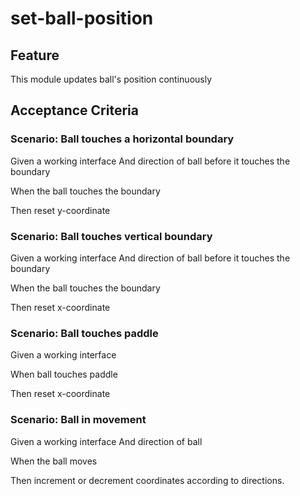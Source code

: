 # set-ball-position

## Feature

This module updates ball's position continuously

## Acceptance Criteria

### Scenario: Ball touches a horizontal boundary

Given a working interface
And direction of ball before it touches the boundary

When the ball touches the boundary

Then reset y-coordinate

### Scenario: Ball touches vertical boundary

Given a working interface
And direction of ball before it touches the boundary

When the ball touches the boundary

Then reset x-coordinate

### Scenario: Ball touches paddle

Given a working interface

When ball touches paddle

Then reset x-coordinate

### Scenario: Ball in movement

Given a working interface
And direction of ball

When the ball moves

Then increment or decrement coordinates
according to directions.
